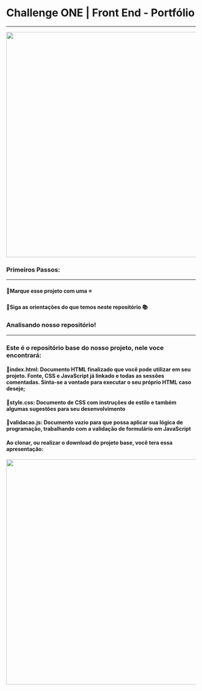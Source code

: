 # Challenge ONE | Front End - Portfólio
---

<p align="center" >
     <img width="600" heigth="600" src="https://user-images.githubusercontent.com/101413385/168887837-b6d26532-6782-48dc-92eb-e48bf6c57a15.png">
</p>

###  Primeiros Passos:
---
#### 🔹Marque esse projeto com uma ⭐
#### 🔹Siga as orientações do que temos neste repositório 📚


### Analisando nosso repositório!
---
### Este é o repositório base do nosso projeto, nele voce encontrará:
#### 🔹index.html: Documento HTML finalizado que você pode utilizar em seu projeto. Fonte, CSS e JavaScript já linkado e todas as sessões comentadas. Sinta-se a vontade para executar o seu próprio HTML caso deseje;
#### 🔹style.css: Documento de CSS com instruções de estilo e também algumas sugestões para seu desenvolvimento
#### 🔹validacao.js: Documento vazio para que possa aplicar sua lógica de programação, trabalhando com a validação de formulário em JavaScript
#### Ao clonar, ou realizar o download do projeto base, você tera essa apresentação:


<p align="center" >
     <img width="600" heigth="600" src="https://user-images.githubusercontent.com/101413385/168888313-d031e9e1-1449-4b73-bd3c-3102223097f3.png">
</p>




<!-- /*CSS Reset / Normalize*/
/*Já deixaremos o básico de reset de estilos. Caso queira adicionar mais informações
coloque nas sessões indicadas*/

:root {
    /*Insira a variavel das outras cores inspecionando o modelo do figma*/
    /*Se esforce para trabalhar com variáveis, é uma dica profissional valiosa*/
    --cor-de-fundo: #F5F5F5;
    --cor-de-link: #000;
}

* {
    margin: 0;
    padding: 0;
    box-sizing: border-box;
}

body {
    background-color: var(--cor-de-fundo);
    font-family: 'Raleway';
    line-height: 1;
}

ol,
ul,
li {
    list-style: none;
}

a {
    text-decoration: none;
    color: var(--cor-de-link);
}

/*Neste desafio, gostariamos que praticassem a metodologia BEM, caso seintam a vontade 
de utiliza-la. 

Mas o que é o BEM?

BEM (Block, Element, Modifier) ​​é uma abordagem baseada em componentes para o desenvolvimento
web. A ideia por trás disso é dividir a interface do usuário em blocos independentes.
Isso torna o desenvolvimento de interface fácil e rápido, mesmo com uma interface
de usuário complexa, e permite a reutilização de código existente sem copiar e colar.

Link da documentação oficial!
https://en.bem.info/methodology/quick-start/*/

/*Sessão Menu*/

.menu {
    display: flex;
    flex-direction: row;
    align-items: center;
    justify-content: space-between;
    max-width: 1136px;
    margin: 0 auto;
    margin-bottom: 2rem;
    padding: 2rem 0;

}

.menu header {
    display: flex;
    flex-direction: row;
    align-items: center;
    gap: 0.5rem;


}

.menu__title {
    font-size: 1rem;
    font-weight: 700;
    color: #464646;
}

.menu nav {
    display: flex;
    flex-direction: row;
    align-items: center;
    gap: 2rem;
    font-size: 1rem;
    font-weight: 500;
    color: #464646;

}

.menu__list {
    display: flex;
    flex-direction: row;
    align-items: center;
    gap: 2rem;
}

.menu__list__item__contato {
    font-weight: bold;
}

/*Sessão Title*/
.title {
    max-width: 1136px;
    margin: 0 auto;
    margin-bottom: 2rem;

}

.title__div {
    display: flex;
    flex-direction: row-reverse;
    align-items: center;
    justify-content: space-between;
    gap: 1rem;

}

.title__container {
    display: flex;
    flex-direction: column;
    padding-right: 1rem;
    gap: 1.5rem;
}

.title__bio {
    font-size: 3.25rem;
    font-weight: 700;
    color: #464646;
}

.title__subsection {
    font-size: 1.375rem;
    font-weight: 400;
    color: #464646;
}

.title__network {
    display: flex;
    flex-direction: row;
    justify-content: flex-start;
    font-size: 1rem;
    font-weight: 500;
    color: #464646;
    gap: 2rem;
}

/*Sessão About*/

.about {
    background-color: #EAF2FD;


}

.about__container {
    max-width: 1136px;
    margin: 0 auto;
    padding: 4rem 0;
    display: flex;
    flex-direction: column;
    gap: 1rem;
    justify-content: flex;
}

.about__title {
    font-size: 2rem;
    font-weight: 700;
    color: #464646;
}

.about__paragraph {
    font-size: 1rem;
    font-weight: 400;
    color: #464646;
    padding-right: 24rem;
}

.about__container>img {
    width: 140px;
    height: 52px;
}

/*Sessão Skills*/

.skills {
    max-width: 1136px;
    margin: 2rem auto 5.5rem auto;
    margin-bottom: 5.5rem;
    display: flex;
    flex-direction: column;
    gap: 2rem;
}

.skills__title {
    font-size: 2rem;
    font-weight: 700;
    color: #464646;
    text-align: center;
}

.skills__line {
    display: flex;
    flex-direction: row;
    align-items: center;
    gap: 1rem;
}

.skills__box>ul {
    background-color: white;
    display: flex;
    flex-direction: column;
    width: 176px;
    height: 174px;
    justify-content: flex-end;
    padding: 1rem;
}

/*Sessão Hobbies*/

.hobbies {
    max-width: 1136px;
    margin: 0 auto 5.5rem auto;
    display: flex;
    flex-direction: column;
    gap: 2rem;
}

.hobbies__title {
    font-size: 2rem;
    font-weight: 700;
    color: #464646;
    text-align: center;
}

.hobbies__line {
    display: flex;
    flex-direction: row;
    align-items: center;
    gap: 1rem;
}

.hobbies__box>ul {
    background-color: white;
    display: flex;
    flex-direction: column;
    width: 176px;
    height: 174px;
    justify-content: flex-end;
    padding: 1rem;
}

/* Experiência Acadêmica*/

.academic {
    background-color: #EAF2FD;
}

.academic__container {
    max-width: 1136px;
    margin: 0 auto;
    padding: 5rem 0;
    display: flex;
    flex-direction: column;
    gap: 2rem;

}

.academic__title {
    font-size: 2rem;
    font-weight: 700;
    color: #464646;
    text-align: center;
}

.academic__courses {
    display: flex;
    flex-direction: row;
    justify-content: space-between;
    gap: 1rem;
}

.academic__courses__list {
    display: flex;
    flex-direction: column;
    gap: 0.5rem;
}


.academic__courses__item__img {
    background-color: white;
    width: 368px;
    height: 286px;
    display: flex;

}

.academic__courses__item__img>img {
    margin: auto;
}

.academic__courses__item__title {
    font-size: 1.365rem;
    font-weight: 700;
    color: #464646;
}

.academic__courses__item__subtitle {
    font-size: 1rem;
    font-weight: 500;
    color: #464646;
}

/* experiência*/

.experience {
    max-width: 1136px;
    margin: 0 auto;
    padding: 2rem 0;
    display: flex;
    flex-direction: column;
    gap: 4rem;
}

.experience__section__title {
    font-size: 2rem;
    font-weight: 700;
    color: #464646;
    text-align: center;
    margin-bottom: -2rem;
}

.experience__box {
    display: flex;
    flex-direction: row;
    align-items: center;
    gap: 1rem;
}

.experience__box:nth-child(odd) {
    flex-direction: row-reverse;
}

.experience__info {
    display: flex;
    flex-direction: column;
    gap: 0.5rem;
}

.experience__title {
    font-size: 1.375rem;
    font-weight: bold;
    color: #464646;
}

.experience__text {
    font-size: 1rem;
    font-weight: 500;
    color: #464646;
}

.experience__botao--repo {
    width: 116px;
    height: 51px;
    background-color: #F5F5F5;
    border-color: #2A7AE4;
    color: #2A7AE4;
    font-size: 1rem;
    font-weight: 400;
}

.experience__botao--demo {
    width: 116px;
    height: 51px;
    background-color: #2A7AE4;
    border-color: #2A7AE4;
    color: #F5F5F5;
    font-size: 1rem;
    font-weight: 400;
}

/*Contato*/

.formcontato {
    background-color: #EAF2FD;
}

.formcontato__contacto {
    max-width: 1136px;
    margin: 0 auto;
    padding: 8rem 0;
    display: flex;
    gap: 1rem;
}

.formcontato__text {
    display: flex;
    flex-direction: column;
    width: 100%;

}

.formcontato__title {
    font-size: 2rem;
    font-weight: 700;
    color: #464646;
    margin-bottom: 1rem;
}

.formcontato__subtext {
    font-size: 1rem;
    font-weight: 500;
    color: #464646;
}

.formcontato__form{
    margin-top: 1rem;
}

.formcontato__form__input {
    position: relative;
    padding: 0.75rem;
    padding-top: 1.75rem;
    background-color: white;
    border-radius: 0.25rem;
    border-bottom: 1px solid #c8c8c8;
    margin-bottom: 1rem;
}

.formcontato__form__input input,
.formcontato__form__input textarea {
    all: unset;
    width: 100%;
}

.formcontato__form__input label {
    color: #a2a2a2;
    position: absolute;
    top: 0;
    left: 0.75rem;
    transform: translateY(1.375rem);
    transition: all 0.2s;
}

.formcontato__form__input input:focus+label,
.formcontato__form__input input:not(:placeholder-shown)+label,
.formcontato__form__input textarea:focus+label,
.formcontato__form__input textarea:not(:placeholder-shown)+label {
    font-size: 0.75rem;
    transform: translateY(0.5rem);
}

.formcontato__form__input:focus-within {
    border-bottom: 2px solid #2a7ae4;
}

.formcontato__form__input:focus-within label {
    color: #2a7ae4;
}

.formcontato__botao {
    background-color: #2A7AE4;
    color: white;
    width: 165px;
    height: 51px;
    border-style: none;
}

/*footeer*/

.footer {
    background-color: white;
}

.footer__rodape {
    display: flex;
    flex-direction: column;
    justify-content: center;
    align-items: center;
    padding: 2rem 0;
    font-size: 1rem;
    font-weight: 500;
    color: #464646;
}

/* Chegou a hora de se desafiar com a responsividade, 
utilize como referência os breakpoints @media abaixo*/

/*Tablet*/
@media (min-width: 768px) and (max-width: 1199px) {


    /* Menu */
    .menu {
        margin: 1rem;
        padding: 0;
    }

    .menu__list {
        display: none;
    }


    /*title*/
    .title {
        margin: 2rem;
    }

    .title__profile {
        width: 146px;
        height: 146px;
    }

    .title__bio {
        font-size: 1.375rem;
    }

    .title__subsection {
        font-size: 1rem;
    }

    .title__network {
        gap: 2rem;
    }

    /*About*/
    .about__container {
        margin: 0;
        padding: 2rem;
    }

    .about__title {
        font-size: 1.375rem;
    }

    .about__paragraph {
        font-size: 0.875rem;
        padding: 0;
    }


    /*Skills*/
    .skills {
        margin: 2rem;
    }

    .skills__title {
        font-size: 1.375rem;
    }

    .skills__line {
        flex-wrap: wrap;
        gap: 1rem;
        justify-content: center;
        width: 704px;
        margin: 0 auto;
    }


    .skills__box>ul {
        width: 224px;
        height: 118px;
        margin-bottom: 2rem;
    }

    /*Hobbies*/

    .hobbies {
        margin: 2rem;
        margin-bottom: 0;
    }

    .hobbies__title {
        font-size: 1.375rem;
    }

    .hobbies__line {
        flex-wrap: wrap;
        gap: 1rem;
        justify-content: center;
        width: 704px;
        margin: 0 auto;
    }

    .hobbies__box>ul {
        width: 224px;
        height: 118px;
        margin-bottom: 2rem;
    }

    /*Experiências acadêmicas*/
    .academic__container {
        padding: 2rem;
    }

    .academic__title {
        font-size: 1.375rem;
    }

    .academic__courses {
        width: 704px;
        margin: 0 auto;
    }

    .academic__courses__item__img {
        width: 224px;
        height: 118px;
    }

    .academic__courses__item__img>img {
        height: 58px;
    }

    .academic__courses__item__title {
        font-size: 1rem;
    }

    .academic__courses__item__subtitle {
        font-size: 0.875rem;
    }


    /*Experiência profissional*/

    .experience {
        margin: 0;
        gap: 4rem;
    }

    .experience__section__title {
        font-size: 1.375rem;
    }

    .experience__box {
        flex-direction: column;
    }

    .experience__box:nth-child(odd) {
        flex-direction: column;
    }

    .experience__img {
        width: 704px;
        height: 320px;
    }

    .experience__info {
        width: 704px;
    }

    .experience__title {
        font-size: 1rem;
    }

    .experience__text {
        font-size: 0.875rem;
    }

    /*Contato*/
    .formcontato__contacto {
        padding: 2rem;
    }

    .formcontato__img {
        display: none;
    }

    .formcontato__title {
        font-size: 1.375rem;
    }

    .formcontato__subtitle {
        font-size: 1rem;
    }

    .formcontato__botao {
        width: 151px;
        height: 40px;
        font-size: 0.875rem;
    }

    /*Footer*/
}

/*Mobile*/
@media (max-width: 767px) {

    /*Menu*/
    .menu {
        margin: 1rem;
        padding: 0;
    }

    .menu__list {
        display: none;
    }

    .menu__list__item__contato {
        font-weight: 400;
        font-size: 1rem;
    }

    /*Titulo*/
    .title {
        margin: 1rem;

    }

    .title__div {
        flex-direction: column;
        align-items: flex-start;
    }

    .title__profile {
        width: 98px;
        height: 98px;
    }

    .title__container {
        padding: 0;
    }

    .title__bio {
        font-size: 1.375rem;
    }

    .title__subsection {
        font-size: 0.875rem;
    }

    .title__network__item {
        font-size: 0.875rem;
        font-weight: 600;
    }

    /*Sessão sobre*/
    .about__container {
        padding: 1rem;
    }

    .about__title {
        font-size: 1.375rem;
    }

    .about__paragraph {
        font-size: 0.875rem;
        padding: 0;
    }

    /*Skills*/
    .skills {
        margin: 1rem;
    }

    .skills__title {
        font-size: 1.375rem;
    }

    .skills__line {
        flex-wrap: wrap;
        width: 328px;
        margin: 0 auto;
    }

    .skills__box {
        margin-bottom: 1rem;
    }

    .skills__box>ul {
        width: 156px;
        height: 118px;
    }

    /*Hobbies*/
    .hobbies {
        margin: 1rem;
        margin-bottom: 0;
    }

    .hobbies__title {
        font-size: 1.375rem;
    }

    .hobbies__line {
        flex-wrap: wrap;
        width: 328px;
        margin: 0 auto;
    }

    .hobbies__box {
        margin-bottom: 1rem;
    }

    .hobbies__box>ul {
        width: 156px;
        height: 118px;
    }

    /*Formação Acadêmica*/
    .academic__container {
        padding: 1rem;
    }

    .academic__title {
        font-size: 1.375rem;
    }

    .academic__courses {
        flex-direction: column;
        margin: 0 auto;
    }

    .academic__courses__item__img {
        width: 296px;
        height: 118px;
    }

    .academic__courses__item__img>img {
        height: 58px;
    }

    .academic__courses__item__title {
        font-size: 1rem;
    }

    .academic__courses__item__subtitle {
        font-size: 0.875rem;
    }

    /*Experiência Profissional*/
    .experience {
        padding: 2rem;
    }

    .experience__section__title {
        font-size: 1.375rem;
    }

    .experience__box {
        flex-direction: column;
    }

    .experience__box:nth-child(odd) {
        flex-direction: column;
    }

    .experience__info {
        width: 296px;
    }

    .experience__img {
        width: 296px;
        height: 144px;
    }

    .experience__title {
        font-size: 1rem;
    }

    .experience__text {
        font-size: 0.875rem;
    }


    /*Contato*/
    .formcontato__contacto {
        padding: 2rem;
    }

    .formcontato--esquerda {
        display: none;
    }

    .formcontato__title {
        font-size: 1.375rem;
    }

    .formcontato__subtext {
        font-size: 1rem;
    }
} -->